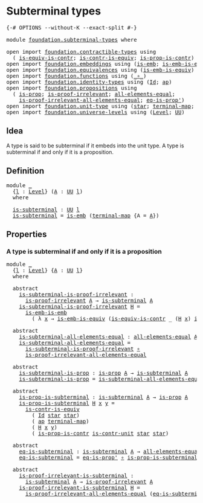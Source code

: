 # Subterminal types

<pre class="Agda"><a id="30" class="Symbol">{-#</a> <a id="34" class="Keyword">OPTIONS</a> <a id="42" class="Pragma">--without-K</a> <a id="54" class="Pragma">--exact-split</a> <a id="68" class="Symbol">#-}</a>

<a id="73" class="Keyword">module</a> <a id="80" href="foundation.subterminal-types.html" class="Module">foundation.subterminal-types</a> <a id="109" class="Keyword">where</a>

<a id="116" class="Keyword">open</a> <a id="121" class="Keyword">import</a> <a id="128" href="foundation.contractible-types.html" class="Module">foundation.contractible-types</a> <a id="158" class="Keyword">using</a>
  <a id="166" class="Symbol">(</a> <a id="168" href="foundation-core.contractible-types.html#4040" class="Function">is-equiv-is-contr</a><a id="185" class="Symbol">;</a> <a id="187" href="foundation-core.contractible-types.html#3005" class="Function">is-contr-is-equiv</a><a id="204" class="Symbol">;</a> <a id="206" href="foundation-core.contractible-types.html#6613" class="Function">is-prop-is-contr</a><a id="222" class="Symbol">)</a>
<a id="224" class="Keyword">open</a> <a id="229" class="Keyword">import</a> <a id="236" href="foundation.embeddings.html" class="Module">foundation.embeddings</a> <a id="258" class="Keyword">using</a> <a id="264" class="Symbol">(</a><a id="265" href="foundation-core.embeddings.html#980" class="Function">is-emb</a><a id="271" class="Symbol">;</a> <a id="273" href="foundation-core.embeddings.html#1958" class="Function">is-emb-is-emb</a><a id="286" class="Symbol">)</a>
<a id="288" class="Keyword">open</a> <a id="293" class="Keyword">import</a> <a id="300" href="foundation.equivalences.html" class="Module">foundation.equivalences</a> <a id="324" class="Keyword">using</a> <a id="330" class="Symbol">(</a><a id="331" href="foundation-core.equivalences.html#15392" class="Function">is-emb-is-equiv</a><a id="346" class="Symbol">)</a>
<a id="348" class="Keyword">open</a> <a id="353" class="Keyword">import</a> <a id="360" href="foundation.functions.html" class="Module">foundation.functions</a> <a id="381" class="Keyword">using</a> <a id="387" class="Symbol">(</a><a id="388" href="foundation-core.functions.html#407" class="Function Operator">_∘_</a><a id="391" class="Symbol">)</a>
<a id="393" class="Keyword">open</a> <a id="398" class="Keyword">import</a> <a id="405" href="foundation.identity-types.html" class="Module">foundation.identity-types</a> <a id="431" class="Keyword">using</a> <a id="437" class="Symbol">(</a><a id="438" href="foundation-core.identity-types.html#1754" class="Datatype">Id</a><a id="440" class="Symbol">;</a> <a id="442" href="foundation-core.identity-types.html#4017" class="Function">ap</a><a id="444" class="Symbol">)</a>
<a id="446" class="Keyword">open</a> <a id="451" class="Keyword">import</a> <a id="458" href="foundation.propositions.html" class="Module">foundation.propositions</a> <a id="482" class="Keyword">using</a>
  <a id="490" class="Symbol">(</a> <a id="492" href="foundation-core.propositions.html#1295" class="Function">is-prop</a><a id="499" class="Symbol">;</a> <a id="501" href="foundation-core.propositions.html#2266" class="Function">is-proof-irrelevant</a><a id="520" class="Symbol">;</a> <a id="522" href="foundation-core.propositions.html#2193" class="Function">all-elements-equal</a><a id="540" class="Symbol">;</a>
    <a id="546" href="foundation-core.propositions.html#2812" class="Function">is-proof-irrelevant-all-elements-equal</a><a id="584" class="Symbol">;</a> <a id="586" href="foundation-core.propositions.html#2608" class="Function">eq-is-prop&#39;</a><a id="597" class="Symbol">)</a>
<a id="599" class="Keyword">open</a> <a id="604" class="Keyword">import</a> <a id="611" href="foundation.unit-type.html" class="Module">foundation.unit-type</a> <a id="632" class="Keyword">using</a> <a id="638" class="Symbol">(</a><a id="639" href="foundation.unit-type.html#1099" class="InductiveConstructor">star</a><a id="643" class="Symbol">;</a> <a id="645" href="foundation.unit-type.html#1453" class="Function">terminal-map</a><a id="657" class="Symbol">;</a> <a id="659" href="foundation.unit-type.html#2015" class="Function">is-contr-unit</a><a id="672" class="Symbol">)</a>
<a id="674" class="Keyword">open</a> <a id="679" class="Keyword">import</a> <a id="686" href="foundation.universe-levels.html" class="Module">foundation.universe-levels</a> <a id="713" class="Keyword">using</a> <a id="719" class="Symbol">(</a><a id="720" href="Agda.Primitive.html#597" class="Postulate">Level</a><a id="725" class="Symbol">;</a> <a id="727" href="foundation-core.universe-levels.html#222" class="Primitive">UU</a><a id="729" class="Symbol">)</a>
</pre>
## Idea

A type is said to be subterminal if it embeds into the unit type. A type is subterminal if and only if it is a proposition.

## Definition

<pre class="Agda"><a id="893" class="Keyword">module</a> <a id="900" href="foundation.subterminal-types.html#900" class="Module">_</a>
  <a id="904" class="Symbol">{</a><a id="905" href="foundation.subterminal-types.html#905" class="Bound">l</a> <a id="907" class="Symbol">:</a> <a id="909" href="Agda.Primitive.html#597" class="Postulate">Level</a><a id="914" class="Symbol">}</a> <a id="916" class="Symbol">(</a><a id="917" href="foundation.subterminal-types.html#917" class="Bound">A</a> <a id="919" class="Symbol">:</a> <a id="921" href="foundation-core.universe-levels.html#222" class="Primitive">UU</a> <a id="924" href="foundation.subterminal-types.html#905" class="Bound">l</a><a id="925" class="Symbol">)</a>
  <a id="929" class="Keyword">where</a>
  
  <a id="940" href="foundation.subterminal-types.html#940" class="Function">is-subterminal</a> <a id="955" class="Symbol">:</a> <a id="957" href="foundation-core.universe-levels.html#222" class="Primitive">UU</a> <a id="960" href="foundation.subterminal-types.html#905" class="Bound">l</a>
  <a id="964" href="foundation.subterminal-types.html#940" class="Function">is-subterminal</a> <a id="979" class="Symbol">=</a> <a id="981" href="foundation-core.embeddings.html#980" class="Function">is-emb</a> <a id="988" class="Symbol">(</a><a id="989" href="foundation.unit-type.html#1453" class="Function">terminal-map</a> <a id="1002" class="Symbol">{</a><a id="1003" class="Argument">A</a> <a id="1005" class="Symbol">=</a> <a id="1007" href="foundation.subterminal-types.html#917" class="Bound">A</a><a id="1008" class="Symbol">})</a>
</pre>
## Properties

### A type is subterminal if and only if it is a proposition

<pre class="Agda"><a id="1101" class="Keyword">module</a> <a id="1108" href="foundation.subterminal-types.html#1108" class="Module">_</a>
  <a id="1112" class="Symbol">{</a><a id="1113" href="foundation.subterminal-types.html#1113" class="Bound">l</a> <a id="1115" class="Symbol">:</a> <a id="1117" href="Agda.Primitive.html#597" class="Postulate">Level</a><a id="1122" class="Symbol">}</a> <a id="1124" class="Symbol">{</a><a id="1125" href="foundation.subterminal-types.html#1125" class="Bound">A</a> <a id="1127" class="Symbol">:</a> <a id="1129" href="foundation-core.universe-levels.html#222" class="Primitive">UU</a> <a id="1132" href="foundation.subterminal-types.html#1113" class="Bound">l</a><a id="1133" class="Symbol">}</a>
  <a id="1137" class="Keyword">where</a>
  
  <a id="1148" class="Keyword">abstract</a>
    <a id="1161" href="foundation.subterminal-types.html#1161" class="Function">is-subterminal-is-proof-irrelevant</a> <a id="1196" class="Symbol">:</a>
      <a id="1204" href="foundation-core.propositions.html#2266" class="Function">is-proof-irrelevant</a> <a id="1224" href="foundation.subterminal-types.html#1125" class="Bound">A</a> <a id="1226" class="Symbol">→</a> <a id="1228" href="foundation.subterminal-types.html#940" class="Function">is-subterminal</a> <a id="1243" href="foundation.subterminal-types.html#1125" class="Bound">A</a>
    <a id="1249" href="foundation.subterminal-types.html#1161" class="Function">is-subterminal-is-proof-irrelevant</a> <a id="1284" href="foundation.subterminal-types.html#1284" class="Bound">H</a> <a id="1286" class="Symbol">=</a>
      <a id="1294" href="foundation-core.embeddings.html#1958" class="Function">is-emb-is-emb</a>
        <a id="1316" class="Symbol">(</a> <a id="1318" class="Symbol">λ</a> <a id="1320" href="foundation.subterminal-types.html#1320" class="Bound">x</a> <a id="1322" class="Symbol">→</a> <a id="1324" href="foundation-core.equivalences.html#15392" class="Function">is-emb-is-equiv</a> <a id="1340" class="Symbol">(</a><a id="1341" href="foundation-core.contractible-types.html#4040" class="Function">is-equiv-is-contr</a> <a id="1359" class="Symbol">_</a> <a id="1361" class="Symbol">(</a><a id="1362" href="foundation.subterminal-types.html#1284" class="Bound">H</a> <a id="1364" href="foundation.subterminal-types.html#1320" class="Bound">x</a><a id="1365" class="Symbol">)</a> <a id="1367" href="foundation.unit-type.html#2015" class="Function">is-contr-unit</a><a id="1380" class="Symbol">))</a>

  <a id="1386" class="Keyword">abstract</a>
    <a id="1399" href="foundation.subterminal-types.html#1399" class="Function">is-subterminal-all-elements-equal</a> <a id="1433" class="Symbol">:</a> <a id="1435" href="foundation-core.propositions.html#2193" class="Function">all-elements-equal</a> <a id="1454" href="foundation.subterminal-types.html#1125" class="Bound">A</a> <a id="1456" class="Symbol">→</a> <a id="1458" href="foundation.subterminal-types.html#940" class="Function">is-subterminal</a> <a id="1473" href="foundation.subterminal-types.html#1125" class="Bound">A</a>
    <a id="1479" href="foundation.subterminal-types.html#1399" class="Function">is-subterminal-all-elements-equal</a> <a id="1513" class="Symbol">=</a>
      <a id="1521" href="foundation.subterminal-types.html#1161" class="Function">is-subterminal-is-proof-irrelevant</a> <a id="1556" href="foundation-core.functions.html#407" class="Function Operator">∘</a>
      <a id="1564" href="foundation-core.propositions.html#2812" class="Function">is-proof-irrelevant-all-elements-equal</a>

  <a id="1606" class="Keyword">abstract</a>
    <a id="1619" href="foundation.subterminal-types.html#1619" class="Function">is-subterminal-is-prop</a> <a id="1642" class="Symbol">:</a> <a id="1644" href="foundation-core.propositions.html#1295" class="Function">is-prop</a> <a id="1652" href="foundation.subterminal-types.html#1125" class="Bound">A</a> <a id="1654" class="Symbol">→</a> <a id="1656" href="foundation.subterminal-types.html#940" class="Function">is-subterminal</a> <a id="1671" href="foundation.subterminal-types.html#1125" class="Bound">A</a>
    <a id="1677" href="foundation.subterminal-types.html#1619" class="Function">is-subterminal-is-prop</a> <a id="1700" class="Symbol">=</a> <a id="1702" href="foundation.subterminal-types.html#1399" class="Function">is-subterminal-all-elements-equal</a> <a id="1736" href="foundation-core.functions.html#407" class="Function Operator">∘</a> <a id="1738" href="foundation-core.propositions.html#2608" class="Function">eq-is-prop&#39;</a>

  <a id="1753" class="Keyword">abstract</a>
    <a id="1766" href="foundation.subterminal-types.html#1766" class="Function">is-prop-is-subterminal</a> <a id="1789" class="Symbol">:</a> <a id="1791" href="foundation.subterminal-types.html#940" class="Function">is-subterminal</a> <a id="1806" href="foundation.subterminal-types.html#1125" class="Bound">A</a> <a id="1808" class="Symbol">→</a> <a id="1810" href="foundation-core.propositions.html#1295" class="Function">is-prop</a> <a id="1818" href="foundation.subterminal-types.html#1125" class="Bound">A</a>
    <a id="1824" href="foundation.subterminal-types.html#1766" class="Function">is-prop-is-subterminal</a> <a id="1847" href="foundation.subterminal-types.html#1847" class="Bound">H</a> <a id="1849" href="foundation.subterminal-types.html#1849" class="Bound">x</a> <a id="1851" href="foundation.subterminal-types.html#1851" class="Bound">y</a> <a id="1853" class="Symbol">=</a>
      <a id="1861" href="foundation-core.contractible-types.html#3005" class="Function">is-contr-is-equiv</a>
        <a id="1887" class="Symbol">(</a> <a id="1889" href="foundation-core.identity-types.html#1754" class="Datatype">Id</a> <a id="1892" href="foundation.unit-type.html#1099" class="InductiveConstructor">star</a> <a id="1897" href="foundation.unit-type.html#1099" class="InductiveConstructor">star</a><a id="1901" class="Symbol">)</a>
        <a id="1911" class="Symbol">(</a> <a id="1913" href="foundation-core.identity-types.html#4017" class="Function">ap</a> <a id="1916" href="foundation.unit-type.html#1453" class="Function">terminal-map</a><a id="1928" class="Symbol">)</a>
        <a id="1938" class="Symbol">(</a> <a id="1940" href="foundation.subterminal-types.html#1847" class="Bound">H</a> <a id="1942" href="foundation.subterminal-types.html#1849" class="Bound">x</a> <a id="1944" href="foundation.subterminal-types.html#1851" class="Bound">y</a><a id="1945" class="Symbol">)</a>
        <a id="1955" class="Symbol">(</a> <a id="1957" href="foundation-core.contractible-types.html#6613" class="Function">is-prop-is-contr</a> <a id="1974" href="foundation.unit-type.html#2015" class="Function">is-contr-unit</a> <a id="1988" href="foundation.unit-type.html#1099" class="InductiveConstructor">star</a> <a id="1993" href="foundation.unit-type.html#1099" class="InductiveConstructor">star</a><a id="1997" class="Symbol">)</a>

  <a id="2002" class="Keyword">abstract</a>
    <a id="2015" href="foundation.subterminal-types.html#2015" class="Function">eq-is-subterminal</a> <a id="2033" class="Symbol">:</a> <a id="2035" href="foundation.subterminal-types.html#940" class="Function">is-subterminal</a> <a id="2050" href="foundation.subterminal-types.html#1125" class="Bound">A</a> <a id="2052" class="Symbol">→</a> <a id="2054" href="foundation-core.propositions.html#2193" class="Function">all-elements-equal</a> <a id="2073" href="foundation.subterminal-types.html#1125" class="Bound">A</a>
    <a id="2079" href="foundation.subterminal-types.html#2015" class="Function">eq-is-subterminal</a> <a id="2097" class="Symbol">=</a> <a id="2099" href="foundation-core.propositions.html#2608" class="Function">eq-is-prop&#39;</a> <a id="2111" href="foundation-core.functions.html#407" class="Function Operator">∘</a> <a id="2113" href="foundation.subterminal-types.html#1766" class="Function">is-prop-is-subterminal</a>

  <a id="2139" class="Keyword">abstract</a>
    <a id="2152" href="foundation.subterminal-types.html#2152" class="Function">is-proof-irrelevant-is-subterminal</a> <a id="2187" class="Symbol">:</a>
      <a id="2195" href="foundation.subterminal-types.html#940" class="Function">is-subterminal</a> <a id="2210" href="foundation.subterminal-types.html#1125" class="Bound">A</a> <a id="2212" class="Symbol">→</a> <a id="2214" href="foundation-core.propositions.html#2266" class="Function">is-proof-irrelevant</a> <a id="2234" href="foundation.subterminal-types.html#1125" class="Bound">A</a>
    <a id="2240" href="foundation.subterminal-types.html#2152" class="Function">is-proof-irrelevant-is-subterminal</a> <a id="2275" href="foundation.subterminal-types.html#2275" class="Bound">H</a> <a id="2277" class="Symbol">=</a>
      <a id="2285" href="foundation-core.propositions.html#2812" class="Function">is-proof-irrelevant-all-elements-equal</a> <a id="2324" class="Symbol">(</a><a id="2325" href="foundation.subterminal-types.html#2015" class="Function">eq-is-subterminal</a> <a id="2343" href="foundation.subterminal-types.html#2275" class="Bound">H</a><a id="2344" class="Symbol">)</a>
</pre>